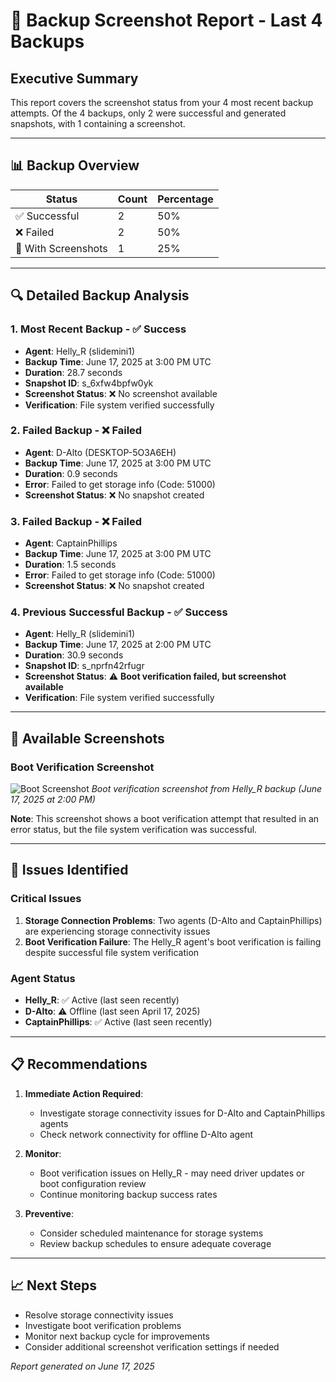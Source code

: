 # 📸 Backup Screenshot Report - Last 4 Backups

## Executive Summary
This report covers the screenshot status from your 4 most recent backup attempts. Of the 4 backups, only 2 were successful and generated snapshots, with 1 containing a screenshot.

---

## 📊 Backup Overview

| Status | Count | Percentage |
|--------|-------|------------|
| ✅ Successful | 2 | 50% |
| ❌ Failed | 2 | 50% |
| 📸 With Screenshots | 1 | 25% |

---

## 🔍 Detailed Backup Analysis

### 1. Most Recent Backup - ✅ Success
- **Agent**: Helly_R (slidemini1)
- **Backup Time**: June 17, 2025 at 3:00 PM UTC
- **Duration**: 28.7 seconds
- **Snapshot ID**: s_6xfw4bpfw0yk
- **Screenshot Status**: ❌ No screenshot available
- **Verification**: File system verified successfully

### 2. Failed Backup - ❌ Failed
- **Agent**: D-Alto (DESKTOP-5O3A6EH)
- **Backup Time**: June 17, 2025 at 3:00 PM UTC
- **Duration**: 0.9 seconds
- **Error**: Failed to get storage info (Code: 51000)
- **Screenshot Status**: ❌ No snapshot created

### 3. Failed Backup - ❌ Failed
- **Agent**: CaptainPhillips
- **Backup Time**: June 17, 2025 at 3:00 PM UTC
- **Duration**: 1.5 seconds
- **Error**: Failed to get storage info (Code: 51000)
- **Screenshot Status**: ❌ No snapshot created

### 4. Previous Successful Backup - ✅ Success
- **Agent**: Helly_R (slidemini1)
- **Backup Time**: June 17, 2025 at 2:00 PM UTC
- **Duration**: 30.9 seconds
- **Snapshot ID**: s_nprfn42rfugr
- **Screenshot Status**: ⚠️ **Boot verification failed, but screenshot available**
- **Verification**: File system verified successfully

---

## 📸 Available Screenshots

### Boot Verification Screenshot
![Boot Screenshot](https://slidescreenshots.nyc3.digitaloceanspaces.com/npr/s_nprfn42rfugr.jpg)
*Boot verification screenshot from Helly_R backup (June 17, 2025 at 2:00 PM)*

**Note**: This screenshot shows a boot verification attempt that resulted in an error status, but the file system verification was successful.

---

## 🚨 Issues Identified

### Critical Issues
1. **Storage Connection Problems**: Two agents (D-Alto and CaptainPhillips) are experiencing storage connectivity issues
2. **Boot Verification Failure**: The Helly_R agent's boot verification is failing despite successful file system verification

### Agent Status
- **Helly_R**: ✅ Active (last seen recently)
- **D-Alto**: ⚠️ Offline (last seen April 17, 2025)
- **CaptainPhillips**: ✅ Active (last seen recently)

---

## 📋 Recommendations

1. **Immediate Action Required**:
   - Investigate storage connectivity issues for D-Alto and CaptainPhillips agents
   - Check network connectivity for offline D-Alto agent

2. **Monitor**:
   - Boot verification issues on Helly_R - may need driver updates or boot configuration review
   - Continue monitoring backup success rates

3. **Preventive**:
   - Consider scheduled maintenance for storage systems
   - Review backup schedules to ensure adequate coverage

---

## 📈 Next Steps
- Resolve storage connectivity issues
- Investigate boot verification problems
- Monitor next backup cycle for improvements
- Consider additional screenshot verification settings if needed

*Report generated on June 17, 2025*